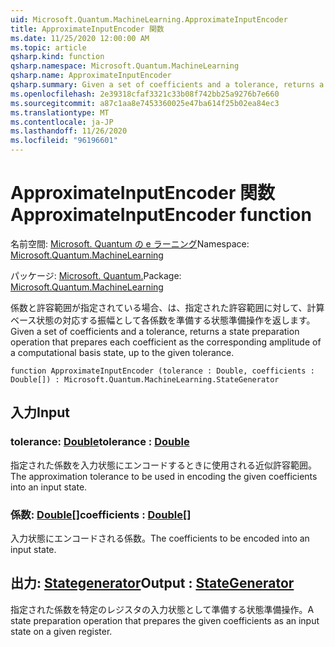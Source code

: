 ```yaml
---
uid: Microsoft.Quantum.MachineLearning.ApproximateInputEncoder
title: ApproximateInputEncoder 関数
ms.date: 11/25/2020 12:00:00 AM
ms.topic: article
qsharp.kind: function
qsharp.namespace: Microsoft.Quantum.MachineLearning
qsharp.name: ApproximateInputEncoder
qsharp.summary: Given a set of coefficients and a tolerance, returns a state preparation operation that prepares each coefficient as the corresponding amplitude of a computational basis state, up to the given tolerance.
ms.openlocfilehash: 2e39318cfaf3321c33b08f742bb25a9276b7e660
ms.sourcegitcommit: a87c1aa8e7453360025e47ba614f25b02ea84ec3
ms.translationtype: MT
ms.contentlocale: ja-JP
ms.lasthandoff: 11/26/2020
ms.locfileid: "96196601"
---
```

# <a name="approximateinputencoder-function"></a><span data-ttu-id="c0c9c-102">ApproximateInputEncoder 関数</span><span class="sxs-lookup"><span data-stu-id="c0c9c-102">ApproximateInputEncoder function</span></span>

<span data-ttu-id="c0c9c-103">名前空間: [Microsoft. Quantum の e ラーニング](xref:Microsoft.Quantum.MachineLearning)</span><span class="sxs-lookup"><span data-stu-id="c0c9c-103">Namespace: [Microsoft.Quantum.MachineLearning](xref:Microsoft.Quantum.MachineLearning)</span></span>

<span data-ttu-id="c0c9c-104">パッケージ: [Microsoft. Quantum.](https://nuget.org/packages/Microsoft.Quantum.MachineLearning)</span><span class="sxs-lookup"><span data-stu-id="c0c9c-104">Package: [Microsoft.Quantum.MachineLearning](https://nuget.org/packages/Microsoft.Quantum.MachineLearning)</span></span>


<span data-ttu-id="c0c9c-105">係数と許容範囲が指定されている場合、は、指定された許容範囲に対して、計算ベース状態の対応する振幅として各係数を準備する状態準備操作を返します。</span><span class="sxs-lookup"><span data-stu-id="c0c9c-105">Given a set of coefficients and a tolerance, returns a state preparation operation that prepares each coefficient as the corresponding amplitude of a computational basis state, up to the given tolerance.</span></span>

```qsharp
function ApproximateInputEncoder (tolerance : Double, coefficients : Double[]) : Microsoft.Quantum.MachineLearning.StateGenerator
```


## <a name="input"></a><span data-ttu-id="c0c9c-106">入力</span><span class="sxs-lookup"><span data-stu-id="c0c9c-106">Input</span></span>

### <a name="tolerance--double"></a><span data-ttu-id="c0c9c-107">tolerance: [Double](xref:microsoft.quantum.lang-ref.double)</span><span class="sxs-lookup"><span data-stu-id="c0c9c-107">tolerance : [Double](xref:microsoft.quantum.lang-ref.double)</span></span>

<span data-ttu-id="c0c9c-108">指定された係数を入力状態にエンコードするときに使用される近似許容範囲。</span><span class="sxs-lookup"><span data-stu-id="c0c9c-108">The approximation tolerance to be used in encoding the given coefficients into an input state.</span></span>


### <a name="coefficients--double"></a><span data-ttu-id="c0c9c-109">係数: [Double](xref:microsoft.quantum.lang-ref.double)[]</span><span class="sxs-lookup"><span data-stu-id="c0c9c-109">coefficients : [Double](xref:microsoft.quantum.lang-ref.double)[]</span></span>

<span data-ttu-id="c0c9c-110">入力状態にエンコードされる係数。</span><span class="sxs-lookup"><span data-stu-id="c0c9c-110">The coefficients to be encoded into an input state.</span></span>



## <a name="output--stategenerator"></a><span data-ttu-id="c0c9c-111">出力: [Stategenerator](xref:Microsoft.Quantum.MachineLearning.StateGenerator)</span><span class="sxs-lookup"><span data-stu-id="c0c9c-111">Output : [StateGenerator](xref:Microsoft.Quantum.MachineLearning.StateGenerator)</span></span>

<span data-ttu-id="c0c9c-112">指定された係数を特定のレジスタの入力状態として準備する状態準備操作。</span><span class="sxs-lookup"><span data-stu-id="c0c9c-112">A state preparation operation that prepares the given coefficients as an input state on a given register.</span></span>